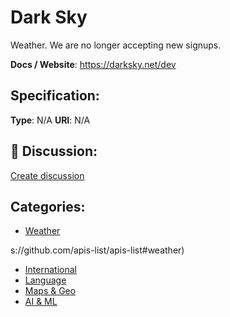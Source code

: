 # Dark Sky


Weather. We are no longer accepting new signups.

**Docs / Website**: https://darksky.net/dev

## Specification:
**Type**:  N/A 
**URI**:  N/A 

## 💬 Discussion:
[Create discussion](https://github.com/apis-list/apis-list/discussions/new)

## Categories:
- [Weather](https://github.com/apis-list/apis-list#weather)



s://github.com/apis-list/apis-list#weather)
- [International](https://github.com/apis-list/apis-list#international)
- [Language](https://github.com/apis-list/apis-list#language)
- [Maps & Geo](https://github.com/apis-list/apis-list#maps-and-geo)
- [AI & ML](https://github.com/apis-list/apis-list#ai-and-ml)



